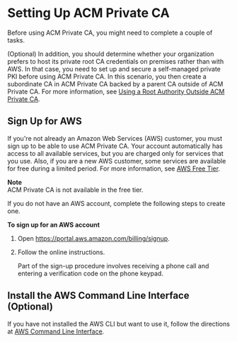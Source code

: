 # Setting Up ACM Private CA<a name="PcaGettingStarted"></a>

Before using ACM Private CA, you might need to complete a couple of tasks\. 

\(Optional\) In addition, you should determine whether your organization prefers to host its private root CA credentials on premises rather than with AWS\. In that case, you need to set up and secure a self\-managed private PKI before using ACM Private CA\. In this scenario, you then create a subordinate CA in ACM Private CA backed by a parent CA outside of ACM Private CA\. For more information, see [Using a Root Authority Outside ACM Private CA](https://docs.aws.amazon.com/acm-pca/latest/userguide/PCACertInstall.html#InstallSubordinateExternal)\.

## Sign Up for AWS<a name="setup-aws"></a>

If you're not already an Amazon Web Services \(AWS\) customer, you must sign up to be able to use ACM Private CA\. Your account automatically has access to all available services, but you are charged only for services that you use\. Also, if you are a new AWS customer, some services are available for free during a limited period\. For more information, see [AWS Free Tier](https://aws.amazon.com/free/)\. 

**Note**  
ACM Private CA is not available in the free tier\.

If you do not have an AWS account, complete the following steps to create one\.

**To sign up for an AWS account**

1. Open [https://portal\.aws\.amazon\.com/billing/signup](https://portal.aws.amazon.com/billing/signup)\.

1. Follow the online instructions\.

   Part of the sign\-up procedure involves receiving a phone call and entering a verification code on the phone keypad\.

## Install the AWS Command Line Interface \(Optional\)<a name="PcaInstallCLI"></a>

If you have not installed the AWS CLI but want to use it, follow the directions at [AWS Command Line Interface](https://aws.amazon.com/cli/)\. 